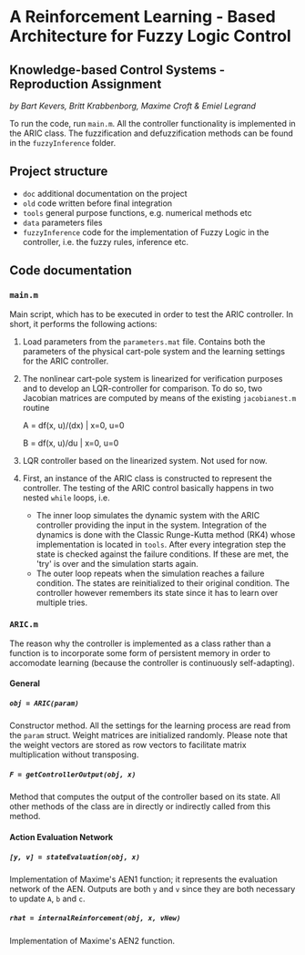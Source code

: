 # A Reinforcement Learning - Based Architecture for Fuzzy Logic Control
## Knowledge-based Control Systems - Reproduction Assignment

*by Bart Kevers, Britt Krabbenborg, Maxime Croft & Emiel Legrand*

To run the code, run `main.m`. All the controller functionality is implemented in the ARIC class. The fuzzification and defuzzification methods can be found in the `fuzzyInference` folder. 

## Project structure
- `doc` additional documentation on the project
- `old` code written before final integration
- `tools` general purpose functions, e.g. numerical methods etc
- `data` parameters files
- `fuzzyInference` code for the implementation of Fuzzy Logic in the controller, i.e. the fuzzy rules, inference etc.

## Code documentation

### `main.m`
Main script, which has to be executed in order to test the ARIC controller. In short, it performs the following actions: 
1. Load parameters from the `parameters.mat` file. Contains both the parameters of the physical cart-pole system and the learning settings for the ARIC controller. 
2. The nonlinear cart-pole system is linearized for verification purposes and to develop an LQR-controller for comparison. To do so, two Jacobian matrices are computed by means of the existing `jacobianest.m` routine
   
   A = df(x, u)/(dx) | x=0, u=0
   
   B = df(x, u)/du | x=0, u=0


3. LQR controller based on the linearized system. Not used for now.
4. First, an instance of the ARIC class is constructed to represent the controller. The testing of the ARIC control basically happens in two nested `while` loops, i.e.
   - The inner loop simulates the dynamic system with the ARIC controller providing the input in the system. Integration of the dynamics is done with the Classic Runge-Kutta method (RK4) whose implementation is located in `tools`. After every integration step the state is checked against the failure conditions. If these are met, the 'try' is over and the simulation starts again.
   - The outer loop repeats when the simulation reaches a failure condition. The states are reinitialized to their original condition. The controller however remembers its state since it has to learn over multiple tries. 

 ### `ARIC.m`
 The reason why the controller is implemented as a class rather than a function is to incorporate some form of persistent memory in order to accomodate learning (because the controller is continuously self-adapting). 

#### General

##### `obj = ARIC(param)`
Constructor method. All the settings for the learning process are read from the `param` struct. Weight matrices are initialized randomly. Please note that the weight vectors are stored as row vectors to facilitate matrix multiplication without transposing.

##### `F = getControllerOutput(obj, x)`
Method that computes the output of the controller based on its state. All other methods of the class are in directly or indirectly called from this method. 

#### Action Evaluation Network

##### `[y, v] = stateEvaluation(obj, x)`
Implementation of Maxime's AEN1 function; it represents the evaluation network of the AEN. Outputs are both `y` and `v` since they are both necessary to update `A`, `b` and `c`. 

#####  `rhat = internalReinforcement(obj, x, vNew)`
Implementation of Maxime's AEN2 function. 